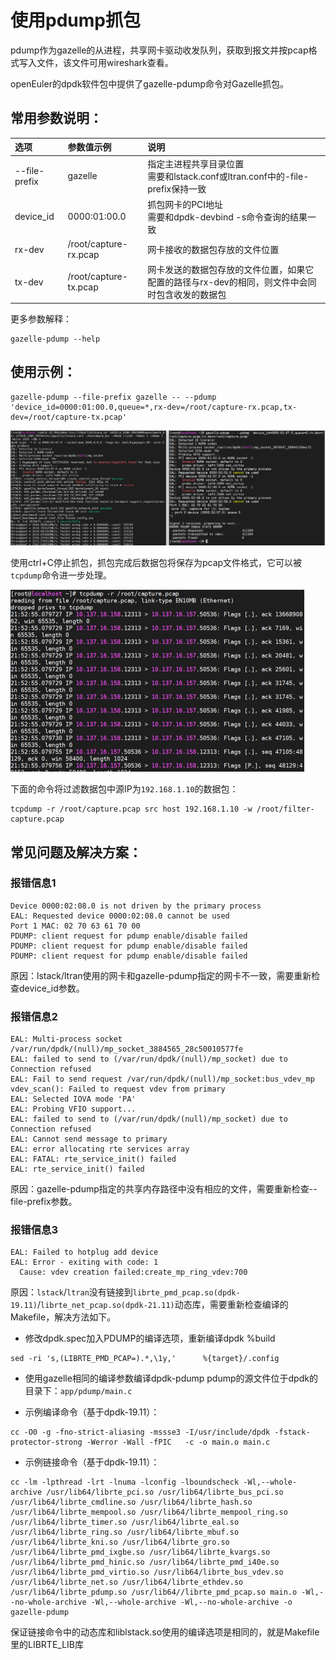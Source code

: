 # 使用pdump抓包
pdump作为gazelle的从进程，共享网卡驱动收发队列，获取到报文并按pcap格式写入文件，该文件可用wireshark查看。

openEuler的dpdk软件包中提供了gazelle-pdump命令对Gazelle抓包。  

## 常用参数说明：

|选项|参数值示例|说明|
|:---|:---|:---|
|--file-prefix|gazelle|指定主进程共享目录位置<br>需要和lstack.conf或ltran.conf中的-file-prefix保持一致|
|device_id|0000:01:00.0|抓包网卡的PCI地址<br>需要和dpdk-devbind -s命令查询的结果一致|
|rx-dev|/root/capture-rx.pcap|网卡接收的数据包存放的文件位置|
|tx-dev|/root/capture-tx.pcap|网卡发送的数据包存放的文件位置，如果它配置的路径与rx-dev的相同，则文件中会同时包含收发的数据包|

更多参数解释：
```
gazelle-pdump --help
```

## 使用示例：
```
gazelle-pdump --file-prefix gazelle -- --pdump 'device_id=0000:01:00.0,queue=*,rx-dev=/root/capture-rx.pcap,tx-dev=/root/capture-tx.pcap'
```
<img src="pdump.png" alt=scene style="zoom:100%"> 

使用ctrl+C停止抓包，抓包完成后数据包将保存为pcap文件格式，它可以被`tcpdump`命令进一步处理。

<img src="pdump-tcpdump.png" alt=scene style="zoom:50%"> 

下面的命令将过滤数据包中源IP为`192.168.1.10`的数据包：
```
tcpdump -r /root/capture.pcap src host 192.168.1.10 -w /root/filter-capture.pcap
```

## 常见问题及解决方案：
### 报错信息1
```
Device 0000:02:08.0 is not driven by the primary process
EAL: Requested device 0000:02:08.0 cannot be used
Port 1 MAC: 02 70 63 61 70 00
PDUMP: client request for pdump enable/disable failed
PDUMP: client request for pdump enable/disable failed
PDUMP: client request for pdump enable/disable failed
```
原因：lstack/ltran使用的网卡和gazelle-pdump指定的网卡不一致，需要重新检查device_id参数。

### 报错信息2
```
EAL: Multi-process socket /var/run/dpdk/(null)/mp_socket_3884565_28c50010577fe
EAL: failed to send to (/var/run/dpdk/(null)/mp_socket) due to Connection refused
EAL: Fail to send request /var/run/dpdk/(null)/mp_socket:bus_vdev_mp
vdev_scan(): Failed to request vdev from primary
EAL: Selected IOVA mode 'PA'
EAL: Probing VFIO support...
EAL: failed to send to (/var/run/dpdk/(null)/mp_socket) due to Connection refused
EAL: Cannot send message to primary
EAL: error allocating rte services array
EAL: FATAL: rte_service_init() failed
EAL: rte_service_init() failed
```
原因：gazelle-pdump指定的共享内存路径中没有相应的文件，需要重新检查--file-prefix参数。

### 报错信息3
```
EAL: Failed to hotplug add device
EAL: Error - exiting with code: 1
  Cause: vdev creation failed:create_mp_ring_vdev:700
```
原因：`lstack`/`ltran`没有链接到`librte_pmd_pcap.so(dpdk-19.11)`/`librte_net_pcap.so(dpdk-21.11)`动态库，需要重新检查编译的Makefile，解决方法如下。
- 修改dpdk.spec加入PDUMP的编译选项，重新编译dpdk
%build
```
sed -ri 's,(LIBRTE_PMD_PCAP=).*,\1y,'      %{target}/.config
```


- 使用gazelle相同的编译参数编译dpdk-pdump
pdump的源文件位于dpdk的目录下：`app/pdump/main.c `

- 示例编译命令（基于dpdk-19.11）：
```
cc -O0 -g -fno-strict-aliasing -mssse3 -I/usr/include/dpdk -fstack-protector-strong -Werror -Wall -fPIC   -c -o main.o main.c
```

- 示例链接命令（基于dpdk-19.11）：
```
cc -lm -lpthread -lrt -lnuma -lconfig -lboundscheck -Wl,--whole-archive /usr/lib64/librte_pci.so /usr/lib64/librte_bus_pci.so /usr/lib64/librte_cmdline.so /usr/lib64/librte_hash.so /usr/lib64/librte_mempool.so /usr/lib64/librte_mempool_ring.so /usr/lib64/librte_timer.so /usr/lib64/librte_eal.so /usr/lib64/librte_ring.so /usr/lib64/librte_mbuf.so /usr/lib64/librte_kni.so /usr/lib64/librte_gro.so /usr/lib64/librte_pmd_ixgbe.so /usr/lib64/librte_kvargs.so /usr/lib64/librte_pmd_hinic.so /usr/lib64/librte_pmd_i40e.so /usr/lib64/librte_pmd_virtio.so /usr/lib64/librte_bus_vdev.so /usr/lib64/librte_net.so /usr/lib64/librte_ethdev.so /usr/lib64/librte_pdump.so /usr/lib64//librte_pmd_pcap.so main.o -Wl,--no-whole-archive -Wl,--whole-archive -Wl,--no-whole-archive -o gazelle-pdump
```

保证链接命令中的动态库和liblstack.so使用的编译选项是相同的，就是Makefile里的LIBRTE_LIB库
